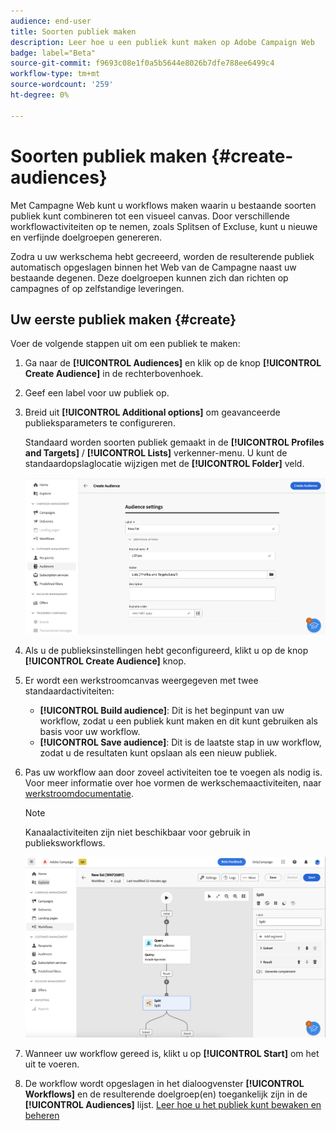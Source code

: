 ```yaml
---
audience: end-user
title: Soorten publiek maken
description: Leer hoe u een publiek kunt maken op Adobe Campaign Web
badge: label="Beta"
source-git-commit: f9693c08e1f0a5b5644e8026b7dfe788ee6499c4
workflow-type: tm+mt
source-wordcount: '259'
ht-degree: 0%

---
```



# Soorten publiek maken {#create-audiences}

Met Campagne Web kunt u workflows maken waarin u bestaande soorten publiek kunt combineren tot een visueel canvas. Door verschillende workflowactiviteiten op te nemen, zoals Splitsen of Excluse, kunt u nieuwe en verfijnde doelgroepen genereren.

Zodra u uw werkschema hebt gecreeerd, worden de resulterende publiek automatisch opgeslagen binnen het Web van de Campagne naast uw bestaande degenen. Deze doelgroepen kunnen zich dan richten op campagnes of op zelfstandige leveringen.

## Uw eerste publiek maken {#create}

Voer de volgende stappen uit om een publiek te maken:

1. Ga naar de **[!UICONTROL Audiences]** en klik op de knop **[!UICONTROL Create Audience]** in de rechterbovenhoek.
1. Geef een label voor uw publiek op.
1. Breid uit **[!UICONTROL Additional options]** om geavanceerde publieksparameters te configureren.

   Standaard worden soorten publiek gemaakt in de **[!UICONTROL Profiles and Targets]** / **[!UICONTROL Lists]** verkenner-menu. U kunt de standaardopslaglocatie wijzigen met de **[!UICONTROL Folder]** veld.

   ![](assets/audiences-settings.png)

1. Als u de publieksinstellingen hebt geconfigureerd, klikt u op de knop **[!UICONTROL Create Audience]** knop.

1. Er wordt een werkstroomcanvas weergegeven met twee standaardactiviteiten:

   * **[!UICONTROL Build audience]**: Dit is het beginpunt van uw workflow, zodat u een publiek kunt maken en dit kunt gebruiken als basis voor uw workflow.
   * **[!UICONTROL Save audience]**: Dit is de laatste stap in uw workflow, zodat u de resultaten kunt opslaan als een nieuw publiek.

1. Pas uw workflow aan door zoveel activiteiten toe te voegen als nodig is. Voor meer informatie over hoe vormen de werkschemaactiviteiten, naar [werkstroomdocumentatie](../workflows/activities/about-activities.md).

   >[!NOTE]
   >
   >Kanaalactiviteiten zijn niet beschikbaar voor gebruik in publieksworkflows.

   ![](assets/audience-creation-canvas.png)

1. Wanneer uw workflow gereed is, klikt u op **[!UICONTROL Start]** om het uit te voeren.

1. De workflow wordt opgeslagen in het dialoogvenster **[!UICONTROL Workflows]** en de resulterende doelgroep(en) toegankelijk zijn in de **[!UICONTROL Audiences]** lijst. [Leer hoe u het publiek kunt bewaken en beheren](access-audiences.md)
